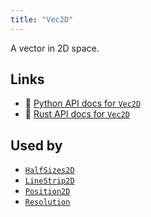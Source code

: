 ```yaml
---
title: "Vec2D"
---
```


A vector in 2D space.


## Links
 * 🐍 [Python API docs for `Vec2D`](https://ref.rerun.io/docs/python/nightly/package/rerun/datatypes/vec2d/)
 * 🦀 [Rust API docs for `Vec2D`](https://docs.rs/rerun/0.9.0-alpha.6/rerun/datatypes/struct.Vec2D.html)


## Used by

* [`HalfSizes2D`](../components/half_sizes2d.md)
* [`LineStrip2D`](../components/line_strip2d.md)
* [`Position2D`](../components/position2d.md)
* [`Resolution`](../components/resolution.md)
